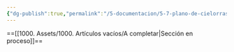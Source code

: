 ```yaml
---
{"dg-publish":true,"permalink":"/5-documentacion/5-7-plano-de-cielorrasos/","created":"2024-12-27T14:37:05.399-03:00","updated":"2025-01-28T19:23:07.423-03:00"}
---
```


==[[1000. Assets/1000. Artículos vacíos/A completar\|Sección en proceso]]==